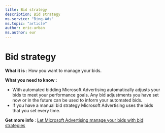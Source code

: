 ```yaml
---
title: Bid strategy
description: Bid strategy
ms.service: "Bing-Ads"
ms.topic: "article"
author: eric-urban
ms.author: eur
---
```


# Bid strategy

**What it is** : How you want to manage your bids.

**What you need to know** :
- With automated bidding Microsoft Advertising automatically adjusts your bids to meet your performance goals. Any bid adjustments you have set now or in the future can be used to inform your automated bids.
- If you have a manual bid strategy Microsoft Advertising uses the bids that you set every time.

**Get more info** :  [Let Microsoft Advertising manage your bids with bid strategies](../hlp_BA_CONC_BidStrategy.md)


